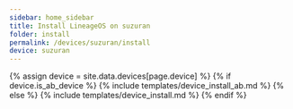 ```yaml
---
sidebar: home_sidebar
title: Install LineageOS on suzuran
folder: install
permalink: /devices/suzuran/install
device: suzuran
---
```

{% assign device = site.data.devices[page.device] %}
{% if device.is_ab_device %}
{% include templates/device_install_ab.md %}
{% else %}
{% include templates/device_install.md %}
{% endif %}
